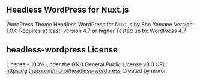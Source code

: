 ## Headless WordPress for Nuxt.js
WordPress Theme Headless WordPress for Nuxt.js by Sho Yamane
Version: 1.0.0
Requires at least: version 4.7 or higher
Tested up to: WordPress 4.7

## headless-wordpress License
License - 100% under the GNU General Public License v3.0
URL: https://github.com/moroi/headless-wordpress
Created by moroi
